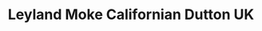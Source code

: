 ---
    title: Leyland Moke Californian Dutton UK
    slug: Leyland-Moke-Californian-Dutton-UK
    description:
    code: Leyland-Moke-Californian-Dutton-UK
    image: https://cmdiy-archive.s3.us-east-1.amazonaws.com/adverts/images/Leyland+Moke+Californian+Dutton+UK.jpeg
    download: https://cmdiy-archive.s3.us-east-1.amazonaws.com/adverts/documents/Leyland+Moke+Californian+Dutton+UK.pdf
---